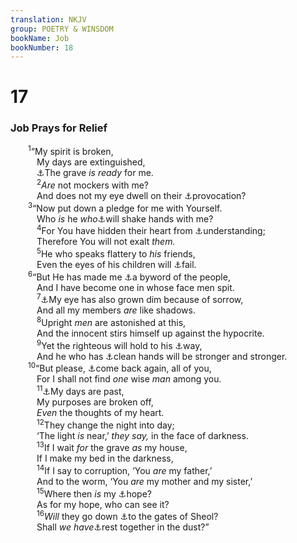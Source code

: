 ```yaml
---
translation: NKJV
group: POETRY & WINSDOM
bookName: Job 
bookNumber: 18
---
```


<div class="title"><h1>17</h1><h3>Job Prays for Relief</h3></div>
<span class="verse giop_17_1">  <sup>1</sup>“My spirit is broken,<br/>   My days are extinguished,<br/>   <a data-toggle="tooltip" data-placement="bottom" title="Ps. 88:3, 4">⚓</a>The grave <i>is</i> <i>ready</i> for me.<br/></span>
<span class="verse giop_17_2">   <sup>2</sup><i>Are</i> not mockers with me?<br/>   And does not my eye dwell on their <a data-toggle="tooltip" data-placement="bottom" title="1 Sam. 1:6; Job 12:4; 17:6; 30:1, 9; 34:7">⚓</a>provocation?<br/></span>
<span class="verse giop_17_3">  <sup>3</sup>“Now put down a pledge for me with Yourself.<br/>   Who <i>is</i> he <i>who</i><a data-toggle="tooltip" data-placement="bottom" title="Prov. 6:1; 17:18; 22:26">⚓</a>will shake hands with me?<br/></span>
<span class="verse giop_17_4">   <sup>4</sup>For You have hidden their heart from <a data-toggle="tooltip" data-placement="bottom" title="Job 12:20; 32:9">⚓</a>understanding;<br/>   Therefore You will not exalt <i>them.</i><br/></span>
<span class="verse giop_17_5">   <sup>5</sup>He who speaks flattery to <i>his</i> friends,<br/>   Even the eyes of his children will <a data-toggle="tooltip" data-placement="bottom" title="Job 11:20">⚓</a>fail.<br/></span>
<span class="verse giop_17_6">  <sup>6</sup>“But He has made me <a data-toggle="tooltip" data-placement="bottom" title="Job 30:9">⚓</a>a byword of the people,<br/>   And I have become one in whose face men spit.<br/></span>
<span class="verse giop_17_7">   <sup>7</sup><a data-toggle="tooltip" data-placement="bottom" title="Ps. 6:7; 31:9">⚓</a>My eye has also grown dim because of sorrow,<br/>   And all my members <i>are</i> like shadows.<br/></span>
<span class="verse giop_17_8">   <sup>8</sup>Upright <i>men</i> are astonished at this,<br/>   And the innocent stirs himself up against the hypocrite.<br/></span>
<span class="verse giop_17_9">   <sup>9</sup>Yet the righteous will hold to his <a data-toggle="tooltip" data-placement="bottom" title="Prov. 4:18">⚓</a>way,<br/>   And he who has <a data-toggle="tooltip" data-placement="bottom" title="Ps. 24:4">⚓</a>clean hands will be stronger and stronger.<br/></span>
<span class="verse giop_17_10">  <sup>10</sup>“But please, <a data-toggle="tooltip" data-placement="bottom" title="Job 6:29">⚓</a>come back again, all of you,<br/>   For I shall not find <i>one</i> wise <i>man</i> among you.<br/></span>
<span class="verse giop_17_11">   <sup>11</sup><a data-toggle="tooltip" data-placement="bottom" title="Job 7:6">⚓</a>My days are past,<br/>   My purposes are broken off,<br/>   <i>Even</i> the thoughts of my heart.<br/></span>
<span class="verse giop_17_12">   <sup>12</sup>They change the night into day;<br/>   ‘The light <i>is</i> near,’ <i>they</i> <i>say,</i> in the face of darkness.<br/></span>
<span class="verse giop_17_13">   <sup>13</sup>If I wait <i>for</i> the grave <i>as</i> my house,<br/>   If I make my bed in the darkness,<br/></span>
<span class="verse giop_17_14">   <sup>14</sup>If I say to corruption, ‘You <i>are</i> my father,’<br/>   And to the worm, ‘You <i>are</i> my mother and my sister,’<br/></span>
<span class="verse giop_17_15">   <sup>15</sup>Where then <i>is</i> my <a data-toggle="tooltip" data-placement="bottom" title="Job 7:6; 13:15; 14:19; 19:10">⚓</a>hope?<br/>   As for my hope, who can see it?<br/></span>
<span class="verse giop_17_16">   <sup>16</sup><i>Will</i> they go down <a data-toggle="tooltip" data-placement="bottom" title="Jon. 2:6">⚓</a>to the gates of Sheol?<br/>   Shall <i>we</i> <i>have</i><a data-toggle="tooltip" data-placement="bottom" title="Job 3:17–19; 21:33">⚓</a>rest together in the dust?”<br/></span>
